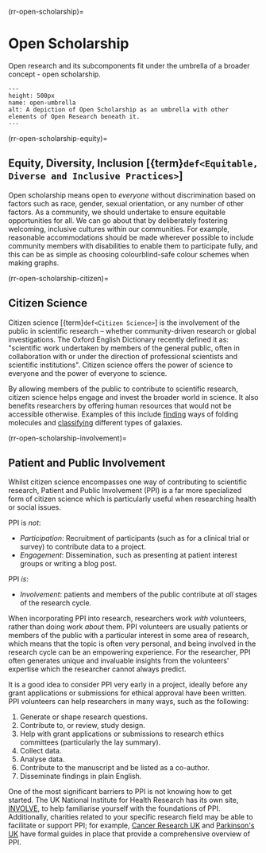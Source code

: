 (rr-open-scholarship)=
# Open Scholarship

Open research and its subcomponents fit under the umbrella of a broader concept - open scholarship.

```{figure} ../../figures/open-umbrella.*
---
height: 500px
name: open-umbrella
alt: A depiction of Open Scholarship as an umbrella with other elements of Open Research beneath it.
---
```


(rr-open-scholarship-equity)=
## Equity, Diversity, Inclusion [{term}`def<Equitable, Diverse and Inclusive Practices>`]

Open scholarship means open to *everyone* without discrimination based on factors such as race, gender, sexual orientation, or any number of other factors. As a community, we should undertake to ensure equitable opportunities for all. We can go about that by deliberately fostering welcoming, inclusive cultures within our communities. For example, reasonable accommodations should be made wherever possible to include community members with disabilities to enable them to participate fully, and this can be as simple as choosing colourblind-safe colour schemes when making graphs.

(rr-open-scholarship-citizen)=
## Citizen Science

Citizen science [{term}`def<Citizen Science>`] is the involvement of the public in scientific research – whether community-driven research or global investigations. The Oxford English Dictionary recently defined it as: "scientific work undertaken by members of the general public, often in collaboration with or under the direction of professional scientists and scientific institutions". Citizen science offers the power of science to everyone and the power of everyone to science.

By allowing members of the public to contribute to scientific research, citizen science helps engage and invest the broader world in science. It also benefits researchers by offering human resources that would not be accessible otherwise. Examples of this include [finding](https://citizensciencegames.com/games/eterna/) ways of folding molecules and [classifying](https://www.zooniverse.org/) different types of galaxies.

(rr-open-scholarship-involvement)=
## Patient and Public Involvement

Whilst citizen science encompasses one way of contributing to scientific research, Patient and Public Involvement (PPI) is a far more specialized form of citizen science which is particularly useful when researching health or social issues.

PPI is *not*:
- _Participation_: Recruitment of participants (such as for a clinical trial or survey) to contribute data to a project.
- _Engagement_: Dissemination, such as presenting at patient interest groups or writing a blog post.

PPI *is*:
- _Involvement_: patients and members of the public contribute at *all* stages of the research cycle.

When incorporating PPI into research, researchers work *with* volunteers, rather than doing work *about* them. PPI volunteers are usually patients or members of the public with a particular interest in some area of research, which means that the topic is often very personal, and being involved in the research cycle can be an empowering experience. For the researcher, PPI often generates unique and invaluable insights from the volunteers' expertise which the researcher cannot always predict.

It is a good idea to consider PPI very early in a project, ideally before any grant applications or submissions for ethical approval have been written. PPI volunteers can help researchers in many ways, such as the following:
1. Generate or shape research questions.
2. Contribute to, or review, study design.
3. Help with grant applications or submissions to research ethics committees (particularly the lay summary).
4. Collect data.
5. Analyse data.
6. Contribute to the manuscript and be listed as a co-author.
7. Disseminate findings in plain English.

One of the most significant barriers to PPI is not knowing how to get started. The UK National Institute for Health Research has its own site, [INVOLVE](https://www.invo.org.uk/), to help familiarise yourself with the foundations of PPI. Additionally, charities related to your specific research field may be able to facilitate or support PPI; for example, [Cancer Research UK](https://www.cancerresearchuk.org/funding-for-researchers/patient-involvement-toolkit-for-researchers) and [Parkinson's UK](https://www.parkinsons.org.uk/research/patient-and-public-involvement-ppi) have formal guides in place that provide a comprehensive overview of PPI.
